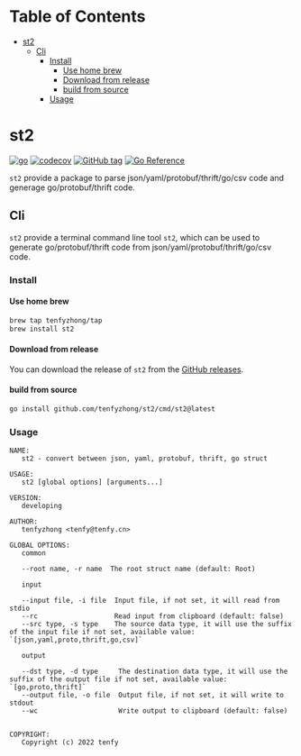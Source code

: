 # Table of Contents
- [st2](#st2)
  - [Cli](#cli)
    - [Install](#install)
      - [Use home brew](#use-home-brew)
      - [Download from release](#download-from-release)
      - [build from source](#build-from-source)
    - [Usage](#usage)

# st2
[![go](https://github.com/tenfyzhong/st2/actions/workflows/build-test.yml/badge.svg?branch=main)](https://github.com/tenfyzhong/st2/actions/workflows/build-test.yml)
[![codecov](https://codecov.io/gh/tenfyzhong/st2/graph/badge.svg?token=1LTM5DPX7S)](https://codecov.io/gh/tenfyzhong/st2)
[![GitHub tag](https://img.shields.io/github/tag/tenfyzhong/st2.svg)](https://github.com/tenfyzhong/st2/tags)
[![Go Reference](https://pkg.go.dev/badge/github.com/tenfyzhong/st2.svg)](https://pkg.go.dev/github.com/tenfyzhong/st2)

`st2` provide a package to parse json/yaml/protobuf/thrift/go/csv code and generage go/protobuf/thrift code.

## Cli
`st2` provide a terminal command line tool `st2`, which can be used to generate go/protobuf/thrift code from json/yaml/protobuf/thrift/go/csv code.

### Install
####  Use home brew
```bash
brew tap tenfyzhong/tap
brew install st2
```

#### Download from release
You can download the release of `st2` from the [GitHub releases](https://github.com/tenfyzhong/st2/releases).  

#### build from source
```bash
go install github.com/tenfyzhong/st2/cmd/st2@latest
```

### Usage
```
NAME:
   st2 - convert between json, yaml, protobuf, thrift, go struct

USAGE:
   st2 [global options] [arguments...]

VERSION:
   developing

AUTHOR:
   tenfyzhong <tenfy@tenfy.cn>

GLOBAL OPTIONS:
   common

   --root name, -r name  The root struct name (default: Root)

   input

   --input file, -i file  Input file, if not set, it will read from stdio
   --rc                   Read input from clipboard (default: false)
   --src type, -s type    The source data type, it will use the suffix of the input file if not set, available value: `[json,yaml,proto,thrift,go,csv]`

   output

   --dst type, -d type     The destination data type, it will use the suffix of the output file if not set, available value: `[go,proto,thrift]`
   --output file, -o file  Output file, if not set, it will write to stdout
   --wc                    Write output to clipboard (default: false)


COPYRIGHT:
   Copyright (c) 2022 tenfy
```
